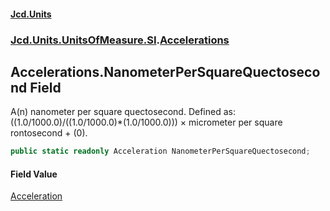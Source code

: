 #### [Jcd.Units](index.md 'index')
### [Jcd.Units.UnitsOfMeasure.SI](Jcd.Units.UnitsOfMeasure.SI.md 'Jcd.Units.UnitsOfMeasure.SI').[Accelerations](Accelerations.md 'Jcd.Units.UnitsOfMeasure.SI.Accelerations')

## Accelerations.NanometerPerSquareQuectosecond Field

A(n) nanometer per square quectosecond. Defined as: ((1.0/1000.0)/((1.0/1000.0)*(1.0/1000.0))) × micrometer per square rontosecond + (0).

```csharp
public static readonly Acceleration NanometerPerSquareQuectosecond;
```

#### Field Value
[Acceleration](Acceleration.md 'Jcd.Units.UnitTypes.Acceleration')